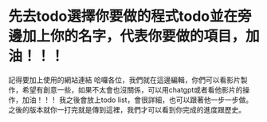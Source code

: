 # 先去todo選擇你要做的程式todo並在旁邊加上你的名字，代表你要做的項目，加油！！！
記得要加上使用的網站連結
哈囉各位，我們就在這邊編輯，你們可以看影片製作，希望有創意一些，如果不太會也沒關係，可以用chatgpt或者看他影片的操作，加油！！！ 我之後會放上todo list，會很詳細，也可以跟著他一步一步做。 之後的版本就你一打完就是傳到這裡，我們才可以看到你完成的進度跟歷史。
